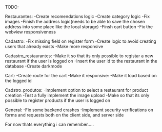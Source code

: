 TODO:

Restaurantes:
-Create recomendations logic
-Create category logic
-Fix images
-Finish the address logic(needs to be able to save the chosen address into some place like the local storage)
-Finsh cart button
-Fix the webview responsiveness

Cadastro:
-Fix missing field on register form
-Create logic to avoid creating users that already exists
-Make more responsive

Cadastro_restaurantes:
-Make it so that its only possible to registar a new restaurant if the user is logged on
-Insert the user id to the restaurant in the database
-Create darkmode


Cart:
-Create route for the cart
-Make it responsive:
-Make it load based on the logged id

Cadstro_produtos:
-Implement option to select a restaurant for product creation
-Test a fully implement the image upload
-Make so that its only possible to register products if the user is logged on

General:
-Fix some backend crashes
-Implement security verifications on forms and requests
 both on the client side, and server side

For now thats everything i can remember.....

